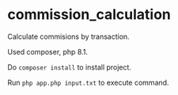 # commission_calculation

Calculate commisions by transaction.

Used composer, php 8.1.

Do `composer install` to install project.

Run `php app.php input.txt` to execute command.
